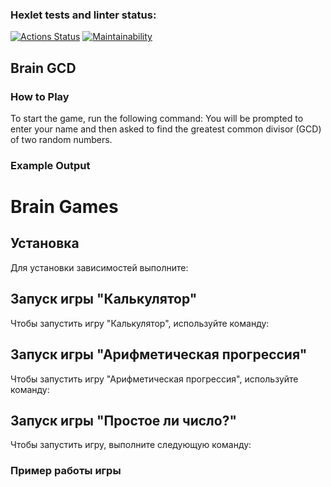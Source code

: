 ### Hexlet tests and linter status:
[![Actions Status](https://github.com/RomanPekshuev/frontend-project-44/actions/workflows/hexlet-check.yml/badge.svg)](https://github.com/RomanPekshuev/frontend-project-44/actions)
[![Maintainability](https://api.codeclimate.com/v1/badges/aee818130a9f5e7d0088/maintainability)](https://codeclimate.com/github/RomanPekshuev/frontend-project-44/maintainability)
## Brain GCD

### How to Play

To start the game, run the following command:
You will be prompted to enter your name and then asked to find the greatest common divisor (GCD) of two random numbers.

### Example Output

# Brain Games

## Установка

Для установки зависимостей выполните:

## Запуск игры "Калькулятор"

Чтобы запустить игру "Калькулятор", используйте команду:

## Запуск игры "Арифметическая прогрессия"

Чтобы запустить игру "Арифметическая прогрессия", используйте команду:

## Запуск игры "Простое ли число?"

Чтобы запустить игру, выполните следующую команду:

### Пример работы игры
